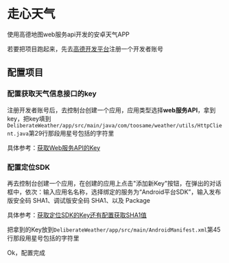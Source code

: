 # 走心天气

使用高德地图web服务api开发的安卓天气APP

若要把项目跑起来，先去[高德开发平台](http://lbs.amap.com)注册一个开发者账号

## 配置项目

### 配置获取天气信息接口的key

注册开发者账号后，去控制台创建一个应用，应用类型选择**web服务API**，拿到key，把key填到`DeliberateWeather/app/src/main/java/com/toosame/weather/utils/HttpClient.java`第29行那段用星号包括的字符里

具体参考：[获取Web服务API的Key](http://lbs.amap.com/api/webservice/guide/create-project/get-key)

### 配置定位SDK

再去控制台创建一个应用，在创建的应用上点击"添加新Key"按钮，在弹出的对话框中，依次：输入应用名名称，选择绑定的服务为“Android平台SDK”，输入发布版安全码  SHA1、调试版安全码 SHA1、以及 Package

具体参考：[获取定位SDK的Key还有配置获取SHA1值](http://lbs.amap.com/api/android-location-sdk/guide/create-project/get-key)

把拿到的Key放到`DeliberateWeather/app/src/main/AndroidManifest.xml`第45行那段用星号包括的字符里

Ok，配置完成
